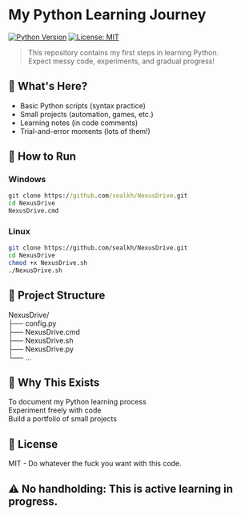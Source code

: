 # My Python Learning Journey

[![Python Version](https://img.shields.io/badge/python-3.8%2B-blue)](https://www.python.org/downloads/)
[![License: MIT](https://img.shields.io/badge/License-MIT-yellow.svg)](https://opensource.org/licenses/MIT)

> This repository contains my first steps in learning Python.  
> Expect messy code, experiments, and gradual progress!

## 📌 What's Here?
- Basic Python scripts (syntax practice)
- Small projects (automation, games, etc.)
- Learning notes (in code comments)
- Trial-and-error moments (lots of them!)

## 🚀 How to Run
### Windows
```cmd
git clone https://github.com/sealkh/NexusDrive.git
cd NexusDrive
NexusDrive.cmd
```
### Linux
```bash
git clone https://github.com/sealkh/NexusDrive.git
cd NexusDrive
chmod +x NexusDrive.sh
./NexusDrive.sh
```
## 📂 Project Structure
NexusDrive/  
├── config.py  
├── NexusDrive.cmd  
├── NexusDrive.sh  
├── NexusDrive.py  
└── ...
## 🤔 Why This Exists
To document my Python learning process  
Experiment freely with code  
Build a portfolio of small projects
## 📜 License
MIT - Do whatever the fuck you want with this code.
## ⚠️ No handholding: This is active learning in progress.

